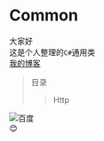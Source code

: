 # Common
大家好<br>
这是个人整理的`C#`通用类<br>
[我的博客](ttp://www.cnblogs.com/niye/)
>目录<br>
>>Http<br>

![百度](http://www.baidu.com/img/bdlogo.gif)<br>
:blush:
